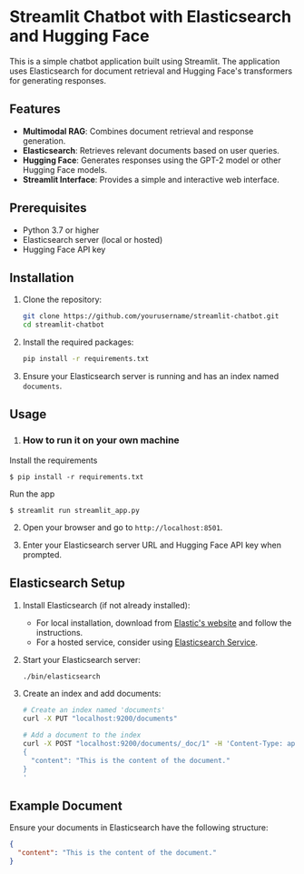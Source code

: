 # Streamlit Chatbot with Elasticsearch and Hugging Face

This is a simple chatbot application built using Streamlit. The application uses Elasticsearch for document retrieval and Hugging Face's transformers for generating responses. 

## Features

- **Multimodal RAG**: Combines document retrieval and response generation.
- **Elasticsearch**: Retrieves relevant documents based on user queries.
- **Hugging Face**: Generates responses using the GPT-2 model or other Hugging Face models.
- **Streamlit Interface**: Provides a simple and interactive web interface.

## Prerequisites

- Python 3.7 or higher
- Elasticsearch server (local or hosted)
- Hugging Face API key

## Installation

1. Clone the repository:
    ```bash
    git clone https://github.com/yourusername/streamlit-chatbot.git
    cd streamlit-chatbot
    ```

2. Install the required packages:
    ```bash
    pip install -r requirements.txt
    ```

3. Ensure your Elasticsearch server is running and has an index named `documents`.

## Usage

1. ### How to run it on your own machine

Install the requirements

   ```
   $ pip install -r requirements.txt
   ```

Run the app

   ```
   $ streamlit run streamlit_app.py
   ```

2. Open your browser and go to `http://localhost:8501`.

3. Enter your Elasticsearch server URL and Hugging Face API key when prompted.

## Elasticsearch Setup

1. Install Elasticsearch (if not already installed):
    - For local installation, download from [Elastic's website](https://www.elastic.co/downloads/elasticsearch) and follow the instructions.
    - For a hosted service, consider using [Elasticsearch Service](https://www.elastic.co/elasticsearch/service).

2. Start your Elasticsearch server:
    ```bash
    ./bin/elasticsearch
    ```

3. Create an index and add documents:
    ```bash
    # Create an index named 'documents'
    curl -X PUT "localhost:9200/documents"

    # Add a document to the index
    curl -X POST "localhost:9200/documents/_doc/1" -H 'Content-Type: application/json' -d'
    {
      "content": "This is the content of the document."
    }
    '
    ```

## Example Document
Ensure your documents in Elasticsearch have the following structure:
```json
{
  "content": "This is the content of the document."
}
